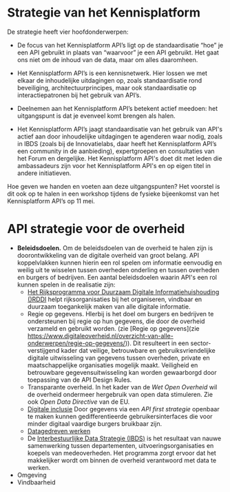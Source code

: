 # Strategie van het Kennisplatform

De strategie heeft vier hoofdonderwerpen:

* De focus van het Kennisplatform API’s ligt op de standaardisatie “hoe” je een API gebruikt in plaats van “waarvoor” je een API gebruikt. Het gaat ons niet om de inhoud van de data, maar om alles daaromheen.

* Het Kennisplatform API’s is een kennisnetwerk. Hier lossen we met elkaar de inhoudelijke uitdagingen op, zoals standaardisatie rond beveiliging, architectuurprincipes, maar ook standaardisatie op interactiepatronen bij het gebruik van API’s.

* Deelnemen aan het Kennisplatform API’s betekent actief meedoen: het uitgangspunt is dat je evenveel komt brengen als halen.

* Het Kennisplatform API’s jaagt standaardisatie van het gebruik van API's actief aan door inhoudelijke uitdagingen te agenderen waar nodig, zoals in IBDS (zoals bij de Innovatielabs, daar heeft het Kennisplatform API’s een community in de aanbieding), expertgroepen en consultaties van het Forum en dergelijke. Het Kennisplatform API's doet dit met leden die ambassadeurs zijn voor het Kennisplatform API's en op eigen titel in andere initiatieven.

Hoe geven we handen en voeten aan deze uitgangspunten? Het voorstel is dit ook op te halen in een workshop tijdens de fysieke bijeenkomst van het Kennisplatform API’s op 11 mei.

# API strategie voor de overheid

* **Beleidsdoelen.** Om de beleidsdoelen van de overheid te halen zijn is doorontwikkeling van de digitale overheid van groot belang. API koppelvlakken kunnen hierin een rol spelen om informatie eenvoudig en weilig uit te wisselen tussen overheden onderling en tussen overheden en burgers of bedrijven. 
Een aantal beleidsdoelen waarin API's een rol kunnen spelen in de realisatie zijn:
  * [Het Rijksprogramma voor Duurzaam Digitale Informatiehuishouding ()RDDI](https://www.informatiehuishouding.nl/) helpt rijksorganisaties bij het organiseren, vindbaar en duurzaam toegankelijk maken van alle digitale informatie. 
  * Regie op gegevens. HIerbij is het doel om burgers en bedrijven te ondersteunen bij regie op hun gegevens, die door de overheid verzameld en gebruikt worden. (zie [Regie op gegevens](zie https://www.digitaleoverheid.nl/overzicht-van-alle-onderwerpen/regie-op-gegevens/)). Dit resulteert in een sector-verstijgend kader dat veilige, betrouwbare en gebruiksvriendelijke digitale uitwisseling van gegevens tussen overheden, private en maatschappelijke organisaties mogelijk maakt. Veiligheid en betrouwbare gegevensuitwisseling kan worden gewaarborgd door toepassing van de API Design Rules. 
  * Transparante overheid. In het kader van de _Wet Open Overheid_ wil de overheid ondermeer hergebruik van open data stimuleren. Zie ook _Open Data Directive_ van de EU.
  * [Digitale inclusie](https://www.digitaleoverheid.nl/overzicht-van-alle-onderwerpen/digitale-inclusie/) Door gegevens via een _API first strategie_ openbaar te maken kunnen gedifferentieerde gebruikersinterfaces die voor minder digitaal vaardige burgers bruikbaar zijn.  
  * [Datagedreven werken](https://www.rijksoverheid.nl/documenten/rapporten/2019/07/31/data-gedreven-werken-wat-is-er-voor-nodig)
  * De [Interbestuurlijke Data Strategie (IBDS)](https://realisatieibds.pleio.nl/) is het resultaat van nauwe samenwerking tussen departementen, uitvoeringsorganisaties en koepels van medeoverheden. Het programma zorgt ervoor dat het makkelijker wordt om binnen de overheid verantwoord met data te werken. 
* Omgeving
* Vindbaarheid